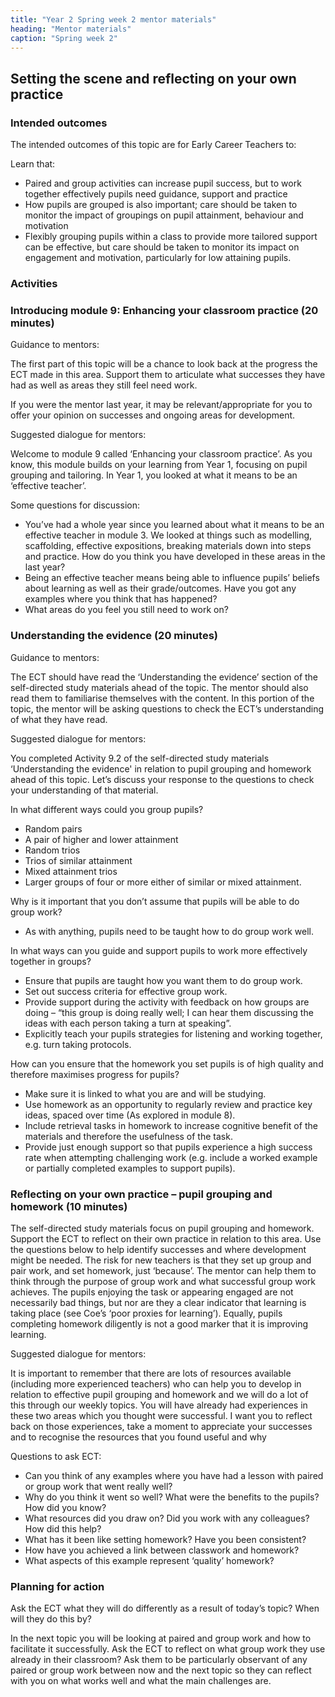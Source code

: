 ```yaml
---
title: "Year 2 Spring week 2 mentor materials"
heading: "Mentor materials"
caption: "Spring week 2"
---
```


## Setting the scene and reflecting on your own practice

### Intended outcomes

The intended outcomes of this topic are for Early Career Teachers to:

Learn that:

- Paired and group activities can increase pupil success, but to work together effectively pupils need guidance, support and practice
- How pupils are grouped is also important; care should be taken to monitor the impact of groupings on pupil attainment, behaviour and motivation
- Flexibly grouping pupils within a class to provide more tailored support can be effective, but care should be taken to monitor its impact on engagement and motivation, particularly for low attaining pupils.

### Activities

### Introducing module 9: Enhancing your classroom practice (20 minutes)

Guidance to mentors:

The first part of this topic will be a chance to look back at the progress the ECT made in this area. Support them to articulate what successes they have had as well as areas they still feel need work.

If you were the mentor last year, it may be relevant/appropriate for you to offer your opinion on successes and ongoing areas for development.

Suggested dialogue for mentors:

Welcome to module 9 called ‘Enhancing your classroom practice’. As you know, this module builds on your learning from Year 1, focusing on pupil grouping and tailoring. In Year 1, you looked at what it means to be an ‘effective teacher’.

Some questions for discussion:

- You’ve had a whole year since you learned about what it means to be an effective teacher in module 3. We looked at things such as modelling, scaffolding, effective expositions, breaking materials down into steps and practice. How do you think you have developed in these areas in the last year?
- Being an effective teacher means being able to influence pupils’ beliefs about learning as well as their grade/outcomes. Have you got any examples where you think that has happened?
- What areas do you feel you still need to work on?  


### Understanding the evidence (20 minutes)

Guidance to mentors:

The ECT should have read the ‘Understanding the evidence’ section of the self-directed study materials ahead of the topic. The mentor should also read them to familiarise themselves with the content. In this portion of the topic, the mentor will be asking questions to check the ECT’s understanding of what they have read.

Suggested dialogue for mentors:

You completed Activity 9.2 of the self-directed study materials ‘Understanding the evidence' in relation to pupil grouping and homework ahead of this topic. Let’s discuss your response to the questions to check your understanding of that material.

In what different ways could you group pupils?

- Random pairs
- A pair of higher and lower attainment
- Random trios
- Trios of similar attainment
- Mixed attainment trios
- Larger groups of four or more either of similar or mixed attainment.

Why is it important that you don’t assume that pupils will be able to do group work?

- As with anything, pupils need to be taught how to do group work well.

In what ways can you guide and support pupils to work more effectively together in groups?

- Ensure that pupils are taught how you want them to do group work.
- Set out success criteria for effective group work.
- Provide support during the activity with feedback on how groups are doing – “this group is doing really well; I can hear them discussing the ideas with each person taking a turn at speaking”.
- Explicitly teach your pupils strategies for listening and working together, e.g. turn taking protocols.

How can you ensure that the homework you set pupils is of high quality and therefore maximises progress for pupils?

- Make sure it is linked to what you are and will be studying.
- Use homework as an opportunity to regularly review and practice key ideas, spaced over time (As explored in module 8).
- Include retrieval tasks in homework to increase cognitive benefit of the materials and therefore the usefulness of the task.
- Provide just enough support so that pupils experience a high success rate when attempting challenging work (e.g. include a worked example or partially completed examples to support pupils).

### Reflecting on your own practice – pupil grouping and homework (10 minutes)

The self-directed study materials focus on pupil grouping and homework. Support the ECT to reflect on their own practice in relation to this area. Use the questions below to help identify successes and where development might be needed. The risk for new teachers is that they set up group and pair work, and set homework, just ‘because’. The mentor can help them to think through the purpose of group work and what successful group work achieves. The pupils enjoying the task or appearing engaged are not necessarily bad things, but nor are they a clear indicator that learning is taking place (see Coe’s ‘poor proxies for learning’). Equally, pupils completing homework diligently is not a good marker that it is improving learning.

Suggested dialogue for mentors:

It is important to remember that there are lots of resources available (including more experienced teachers) who can help you to develop in relation to effective pupil grouping and homework and we will do a lot of this through our weekly topics. You will have already had experiences in these two areas which you thought were successful. I want you to reflect back on those experiences, take a moment to appreciate your successes and to recognise the resources that you found useful and why

Questions to ask ECT:

- Can you think of any examples where you have had a lesson with paired or group work that went really well?
- Why do you think it went so well? What were the benefits to the pupils? How did you know?
- What resources did you draw on? Did you work with any colleagues? How did this help?
- What has it been like setting homework? Have you been consistent?
- How have you achieved a link between classwork and homework?
- What aspects of this example represent ‘quality’ homework?

### Planning for action

Ask the ECT what they will do differently as a result of today’s topic? When will they do this by?

In the next topic you will be looking at paired and group work and how to facilitate it successfully. Ask the ECT to reflect on what group work they use already in their classroom? Ask them to be particularly observant of any paired or group work between now and the next topic so they can reflect with you on what works well and what the main challenges are.
